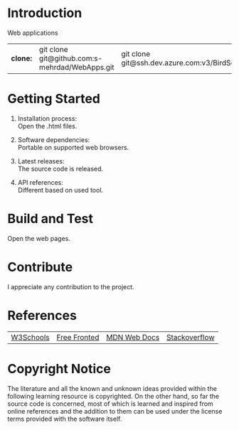 # Introduction 
Web applications

<table>
<tr>
<td><b>clone:</b></td>
<td>git clone git@github.com:s-mehrdad/WebApps.git</td>
<td>git clone git@ssh.dev.azure.com:v3/BirdSofts/WebApps/WebApps</td>
</tr>
</table>


# Getting Started
1.  Installation process:<br/>
Open the .html files.

2.  Software dependencies:<br/>
Portable on supported web browsers.

3.  Latest releases:<br/>
The source code is released.

4.  API references:<br/>
Different based on used tool.

# Build and Test
Open the web pages.


# Contribute
I appreciate any contribution to the project.

# References
<table>

<tr>
<td><a href="https://www.w3schools.com/">W3Schools</a></td>
<td><a href="https://freefrontend.com/">Free Fronted</a></td>
<td><a href="https://developer.mozilla.org/">MDN Web Docs</a></td>
<td><a href="https://stackoverflow.com/">Stackoverflow</a></td>
</tr>

</table>

# Copyright Notice
The literature and all the known and unknown ideas provided within the following learning resource is copyrighted. On the other hand, so far the source code is concerned, most of which is learned and inspired from online references and the addition to them can be used under the license terms provided with the software itself.